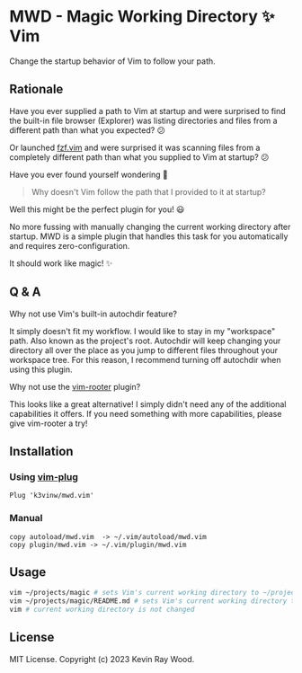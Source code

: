 MWD - Magic Working Directory :sparkles: Vim 
==============================================

Change the startup behavior of Vim to follow your path.

Rationale
---------

Have you ever supplied a path to Vim at startup and were surprised
to find the built-in file browser (Explorer) was listing directories
and files from a different path than what you expected? :confused:

Or launched [fzf.vim](https://github.com/junegunn/fzf.vim) and were
surprised it was scanning files from a completely different path than
what you supplied to Vim at startup? :confused:

Have you ever found yourself wondering :thinking:

> Why doesn't Vim follow the path that I provided to it at startup?

Well this might be the perfect plugin for you! :smiley:

No more fussing with manually changing the current working directory
after startup. MWD is a simple plugin that handles this task for you
automatically and requires zero-configuration.

It should work like magic! :sparkles:

Q & A
-----

Why not use Vim's built-in autochdir feature?

It simply doesn't fit my workflow. I would like to stay in my
"workspace" path. Also known as the project's root. Autochdir will keep
changing your directory all over the place as you jump to different
files throughout your workspace tree. For this reason, I recommend
turning off autochdir when using this plugin.

Why not use the [vim-rooter](https://github.com/airblade/vim-rooter) plugin?

This looks like a great alternative! I simply didn't need any of the
additional capabilities it offers. If you need something with more
capabilities, please give vim-rooter a try!

## Installation

### Using [vim-plug](https://github.com/junegunn/vim-plug)

```vim
Plug 'k3vinw/mwd.vim'
```

### Manual

```
copy autoload/mwd.vim  -> ~/.vim/autoload/mwd.vim
copy plugin/mwd.vim -> ~/.vim/plugin/mwd.vim
```

## Usage

```bash
vim ~/projects/magic # sets Vim's current working directory to ~/projects/magic
vim ~/projects/magic/README.md # sets Vim's current working directory to ~/projects/magic
vim # current working directory is not changed
```

## License

MIT License. Copyright (c) 2023 Kevin Ray Wood.
